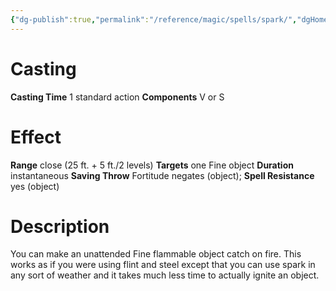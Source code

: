```yaml
---
{"dg-publish":true,"permalink":"/reference/magic/spells/spark/","dgHomeLink":true,"dgPassFrontmatter":false}
---
```



# Casting
**Casting Time** 1 standard action
**Components** V or S

# Effect
**Range** close (25 ft. + 5 ft./2 levels)
**Targets** one Fine object
**Duration** instantaneous
**Saving Throw** Fortitude negates (object); **Spell Resistance** yes (object)

# Description
You can make an unattended Fine flammable object catch on fire. This works as if you were using flint and steel except that you can use spark in any sort of weather and it takes much less time to actually ignite an object.